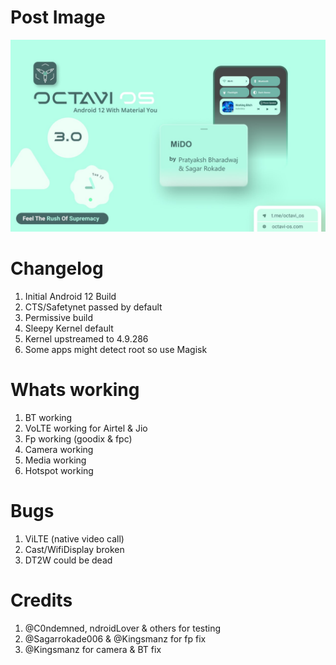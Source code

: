 # Post Image
![Alt text](images/octavi/octavi3.0-mido.jpg)

# Changelog
1. Initial Android 12 Build
2. CTS/Safetynet passed by default
3. Permissive build
4. Sleepy Kernel default
5. Kernel upstreamed to 4.9.286
6. Some apps might detect root so use Magisk

# Whats working
1. BT working
2. VoLTE working for Airtel & Jio
3. Fp working (goodix & fpc)
4. Camera working
5. Media working
6. Hotspot working

# Bugs
1. ViLTE (native video call)
2. Cast/WifiDisplay broken
3. DT2W could be dead

# Credits
1. @C0ndemned, ndroidLover & others for testing
2. @Sagarrokade006 & @Kingsmanz for fp fix
3. @Kingsmanz for camera & BT fix
